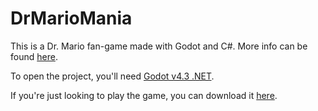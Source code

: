 # DrMarioMania
 
This is a Dr. Mario fan-game made with Godot and C#. More info can be found [here](https://toadfangames.itch.io/dr-mario-mania).

To open the project, you'll need [Godot v4.3 .NET](https://godotengine.org/download/archive/4.3-stable/).

If you're just looking to play the game, you can download it [here](https://toadfangames.itch.io/dr-mario-mania).
